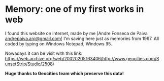 # Memory: one of my first works in web

I found this website on internet, made by me
[Andre Fonseca de Paiva andrepaiva.arq@gmail.com]
I'm saving here just as memories from 1997.
All coded by typing on Windows Notepad, Windows 95.

Nowadays it can be visit with this link:
https://web.archive.org/web/20020205163406/http://www.geocities.com/SunsetStrip/Studio/2508/

**Huge thanks to Geocities team which preserve this data!**
